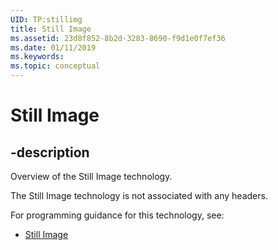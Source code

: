 ```yaml
---
UID: TP:stillimg
title: Still Image
ms.assetid: 23d8f852-8b2d-3283-8690-f9d1e0f7ef36
ms.date: 01/11/2019
ms.keywords: 
ms.topic: conceptual
---
```


# Still Image

## -description

Overview of the Still Image technology.

The Still Image technology is not associated with any headers.

For programming guidance for this technology, see:
* [Still Image](/windows/desktop/stillimg)

